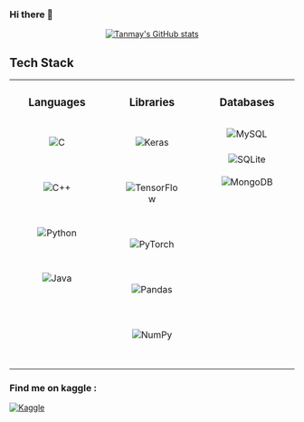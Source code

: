 ### Hi there 👋

<div style="text-align: center">

[![Tanmay's GitHub
stats](https://github-readme-stats.vercel.app/api?username=Tanmay9993&theme=github_light&show_icons=true&include_all_commits=true&hide_border=true)](https://github.com/Tanmay9993/github-readme-stats)

</div>

## Tech Stack
 
<table border=0>
<tr>
<td valign="top" width="33%" >
<div align="center">
<h3 >Languages</h3>
 
<img style="margin: 30px" alt="C"
    src="https://img.shields.io/badge/c%20-%2300599C.svg?&style=for-the-badge&logo=c&logoColor=white" />    
<img style="margin: 30px" alt="C++"
    src="https://img.shields.io/badge/c++%20-%2300599C.svg?&style=for-the-badge&logo=c%2B%2B&ogoColor=white" />    
<img style="margin: 30px" alt="Python"
    src="https://img.shields.io/badge/python%20-%2314354C.svg?&style=for-the-badge&logo=python&logoColor=white" />   
<img style="margin: 30px" alt="Java"
    src="https://img.shields.io/badge/java%20-%2314354C.svg?&style=for-the-badge&logo=javan&logoColor=white&color=blueviolet" />
    
</div>
</td>
  
 <td valign="top" width="33%">
<div align="center">
<h3>Libraries</h3>

<img style="margin: 30px" alt="Keras"
    src="https://img.shields.io/badge/Keras%20-%23D00000.svg?&style=for-the-badge&logo=Keras&logoColor=white" />    
<img style="margin: 30px" alt="TensorFlow"
    src="https://img.shields.io/badge/TensorFlow%20-%23FF6F00.svg?&style=for-the-badge&logo=TensorFlow&logoColor=white" />     
<img style="margin: 30px" alt="PyTorch"
    src="https://img.shields.io/badge/PyTorch%20-%23EE4C2C.svg?&style=for-the-badge&logo=PyTorch&logoColor=white" />  
<img style="margin: 30px" alt="Pandas"
    src="https://img.shields.io/badge/pandas%20-%23150458.svg?&style=for-the-badge&logo=pandas&logoColor=white" />    
<img style="margin: 30px" alt="NumPy"
    src="https://img.shields.io/badge/numpy%20-%23013243.svg?&style=for-the-badge&logo=numpy&logoColor=white" />
    
</div>
</td>

<td valign="top" width="33%">
<div align="center">
<h3>Databases</h3>
 
<img style="margin: 15px" alt="MySQL"
    src="https://img.shields.io/badge/mysql-%2300f.svg?&style=for-the-badge&logo=mysql&logoColor=white" />   
<img style="margin: 10px" alt="SQLite"
    src="https://img.shields.io/badge/sqlite-%2307405e.svg?&style=for-the-badge&logo=sqlite&logoColor=white" />   
<img style="margin: 10px" alt="MongoDB"
    src="https://img.shields.io/badge/MongoDB-%234ea94b.svg?&style=for-the-badge&logo=mongodb&logoColor=white" />
    
</div>
</td>
</tr>
</table>

### Find me on kaggle :

<a href="https://www.kaggle.com/tanmayunhale">
<img alt="Kaggle"
src="https://img.shields.io/badge/Kaggle%20-%230077B5.svg?&style=for-the-badge&logo=kaggle&logoColor=white" />
</a>
